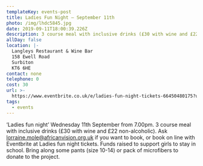 ```yaml
---
templateKey: events-post
title: Ladies Fun Night – September 11th
photo: /img/lhdc5845.jpg
date: 2019-09-11T18:00:39.226Z
description: 3 course meal with inclusive drinks (£30 with wine and £22 non-alcoholic).
allDay: false
location: |-
  Langleys Restaurant & Wine Bar
  158 Ewell Road
  Surbiton
  KT6 6HE 
contact: none
telephone: 0
cost: 30
url: >-
  https://www.eventbrite.co.uk/e/ladies-fun-night-tickets-66450480175?utm_campaign=new_event_email&utm_medium=email&utm_source=eb_email&utm_term=viewmyevent_button
tags:
  - events
---
```

‘Ladies fun night’ Wednesday 11th September from 7.00pm. 3 course meal with inclusive drinks (£30 with wine and £22 non-alcoholic).  Ask lorraine.mole@africanvision.org.uk  if you want to book, or book on line with Eventbrite at Ladies fun night tickets. Funds raised to support girls to stay in school. Bring along some pants (size 10-14) or pack of microfibers to donate to the project.
